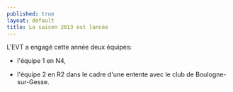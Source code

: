```yaml
---
published: true
layout: default
title: La saison 2013 est lancée
---
```


L'EVT a engagé cette année deux équipes:

- l'équipe 1 en N4,

- l'équipe 2 en R2 dans le cadre d'une entente avec le club de Boulogne-sur-Gesse.